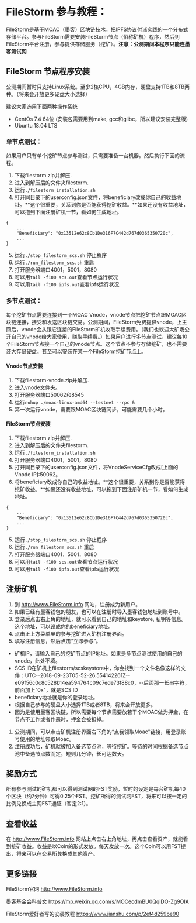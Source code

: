 # FileStorm 参与教程：

FileStorm是基于MOAC（墨客）区块链技术，把IPFS协议付诸实践的一个分布式存储平台。参与FileStorm需要安装FileStorm节点（俗称矿机）程序，然后到FileStorm平台注册，参与提供存储服务（挖矿）。**注意：公测期间本程序只能连墨客测试网**

## FileStorm 节点程序安装

公测期间暂时只支持Linux系统。至少2核CPU，4GB内存，硬盘支持1TB和8TB两种。（将来会开放更多硬盘大小选择）

建议大家选用下面两种操作系统
* CentOs 7.4 64位 (安装包需要用到make, gcc和glibc，所以建议安装完整版)
* Ubuntu 18.04 LTS

### 单节点测试：

如果用户只有单个挖矿节点参与测试，只需要准备一台机器。然后执行下面的流程。

1. 下载filestorm.zip并解压.
1. 进入到解压后的文件夹filestorm.
1. 运行`./filestorm_installation.sh`
1. 打开同目录下的userconfig.json文件，将beneficiary改成你自己的收益地址。**这个很重要，关系到你是否能获得挖矿收益。**如果还没有收益地址，可以拖到下面注册矿机一节，看如何生成地址。
```
{
    ...
    "Beneficiary": "0x13512e62c8Cb1De316F7C442d767d0365350720c",
    ...
}
```
5. 运行`./stop_filestorm_scs.sh` 停止程序
5. 运行`./run_filestorm_scs.sh` 重启
5. 打开服务器端口4001，5001，8080
5. 可以用`tail -f100 scs.out`查看节点运行状况
5. 可以用`tail -f100 ipfs.out`查看ipfs运行状况

### 多节点测试：

每个挖矿节点需要连接到一个MOAC Vnode，vnode节点把挖矿节点跟MOAC区块链连接，接受和发送区块链交易。公测期间，FileStorm免费提供vnode，上主网后，vnode会从跟它连接的FileStorm矿机收取手续费用。（我们也欢迎大矿场公开自己的vnode给大家使用，赚取手续费。）如果用户进行多节点测试，建议每10个FileStorm节点接一个自己的vnode节点。这个节点不参与存储挖矿，也不需要装大存储硬盘。甚至可以安装在某一个FileStorm挖矿节点上。

#### Vnode节点安装

1. 下载filestorm-vnode.zip并解压.
1. 进入vnode文件夹。
1. 打开服务器端口50062和8545
1. 运行`nohup ./moac-linux-amd64 --testnet --rpc &`
1. 第一次运行vnode，需要跟MOAC区块链同步，可能需要几个小时。

#### FileStorm节点安装

1. 下载filestorm.zip并解压.
1. 进入到解压后的文件夹filestorm.
1. 运行`./filestorm_installation.sh`
1. 打开服务器端口4001，5001，8080
1. 打开同目录下的userconfig.json文件，将VnodeServiceCfg改成[上面的Vnode IP]:50062。
1. 将beneficiary改成你自己的收益地址。**这个很重要，关系到你是否能获得挖矿收益。**如果还没有收益地址，可以拖到下面注册矿机一节，看如何生成地址。
```
{
    ...
    "Beneficiary": "0x13512e62c8Cb1De316F7C442d767d0365350720c",
    ...
}
```
5. 运行`./stop_filestorm_scs.sh` 停止程序
5. 运行`./run_filestorm_scs.sh` 重启
5. 打开服务器端口4001，5001，8080
5. 可以用`tail -f100 scs.out`查看节点运行状况
5. 可以用`tail -f100 ipfs.out`查看ipfs运行状况


## 注册矿机

1. 到 http://www.FileStorm.info 网站，注册成为新用户。
1. 如果已经有墨客钱包的朋友，也可以在注册时导入墨客钱包地址到账号中。
1. 登录后点击右上角的地址，就可以看到自己的地址和keystore, 私钥等信息。这个地址，可以设成你的beneficiary地址。
1. 点击正上方菜单里的参与挖矿进入矿机注册界面。
1. 填写注册信息，然后点击“立即参与”。
* 矿机IP，请输入自己的挖矿节点的IP地址。如果是多节点测试使用的自己的vnode，此处不填。
* SCS ID在矿机上filestorm/scskeystore中，你会找到一个文件名像这样的文件：UTC--2018-09-23T05-52-26.554142261Z--e09f56c0c8c528b14ea594764c09c7ede73f88c0，--后面那一长串字符，前面加上“0x"，就是SCS ID
* beneficiary地址就是你的登录地址。
* 根据自己参与的硬盘大小选择1TB或者8TB，将来会开放更多。
* 因为是使用墨客区块链，所以需要每个节点需要放若干个MOAC做为押金，在节点不工作或者作恶时，押金会被扣掉。
1. 公测期间，可以点击矿机注册界面右下角的“点我领取Moac"链接，用登录账号使用的地址领取Moac。
1. 注册成功后，矿机就被加入备选节点池，等待挖矿。等待的时间根据备选节点池中备选节点数而定，短则几分钟，长可达数天。


## 奖励方式

所有参与测试的矿机都可以得到测试网的FST奖励，暂时的设定是每台矿机每40个区块（约7分钟）可得0.25个FST。挖矿所得的测试网FST，将来可以按一定的比例兑换成主网FST通证（暂定2:1）。


## 查看收益

在 http://www.FileStorm.info 网站上点击右上角地址，再点击查看资产，就能看到挖矿收益。收益是以Coin的形式发放。每天发放一次。这个Coin可以用FST提出，将来可以在交易所兑换成其他资产。


## 更多链接

FileStorm官网
http://www.FileStorm.info 

墨客基金会科普文
https://mp.weixin.qq.com/s/MOCeodmBU0QqiDO-Zg9OIA

FileStorm爱好者写的安装教程
https://www.jianshu.com/p/2ef4d259be90

